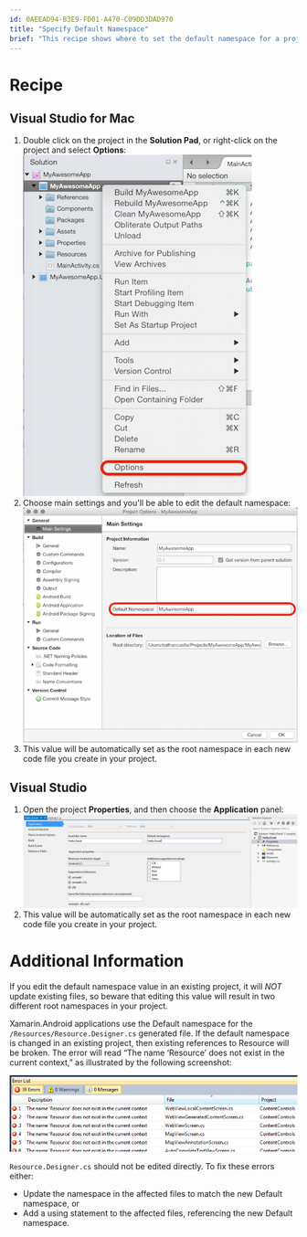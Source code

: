 ```yaml
---
id: 0AEEAD94-B3E9-FD01-A470-C09DD3DAD970
title: "Specify Default Namespace"
brief: "This recipe shows where to set the default namespace for a project."
---
```



# Recipe

## Visual Studio for Mac

1.  Double click on the project in the <span class="UIItem">**Solution Pad**</span>, or right-click on the project and select <span class="UIItem">**Options**</span>: ![](Images/DefaultNamespace1.png)
2.  Choose main settings and you'll be able to edit the default namespace: ![](Images/DefaultNamespace4.png)
3.  This value will be automatically set as the root namespace in each new code file you create in your project.

## Visual Studio

1.  Open the project <span class="UIItem">**Properties**</span>, and then choose the <span class="UIItem">**Application**</span> panel: ![](Images/DefaultNamespace3.png)
2.  This value will be automatically set as the root namespace in each new code file you create in your project.



# Additional Information

If you edit the default namespace value in an existing project,
it will *NOT* update existing files, so beware that editing this value will result in two different
root namespaces in your project.

Xamarin.Android applications use the Default namespace for the `/Resources/Resource.Designer.cs` generated file. If the default namespace is
changed in an existing project, then existing references to Resource will be
broken. The error will read “The name ‘Resource’ does not exist in the current context,” as
illustrated by the following screenshot:

 [ ![](Images/DefaultNamespace2.png)](Images/DefaultNamespace2.png)

 `Resource.Designer.cs` should not be edited directly. To fix these errors
either:

-  Update the namespace in the affected files to match the new Default namespace, or
-  Add a using statement to the affected files, referencing the new Default namespace.

